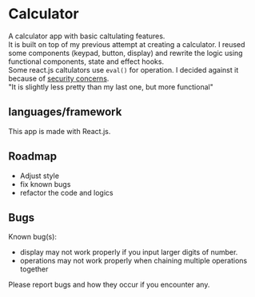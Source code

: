 # Calculator

A calculator app with basic caltulating features.  
It is built on top of my previous attempt at creating a calculator. I reused some components (keypad, button, display) and rewrite the logic using functional components, state and effect hooks.  
Some react.js caltulators use `eval()` for operation. I decided against it because of [security concerns](https://developer.mozilla.org/en-US/docs/Web/JavaScript/Reference/Global_Objects/eval#never_use_eval!).  
"It is slightly less pretty than my last one, but more functional"

## languages/framework
This app is made with React.js.

## Roadmap
+ Adjust style
+ fix known bugs
+ refactor the code and logics


## Bugs
Known bug(s):  
+ display may not work properly if you input larger digits of number.
+ operations may not work properly when chaining multiple operations together

Please report bugs and how they occur if you encounter any.
